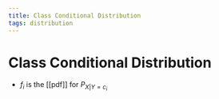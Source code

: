 ```yaml
---
title: Class Conditional Distribution
tags: distribution
---
```


# Class Conditional Distribution
- $f_{i}$ is the [[pdf]] for $P_{X|Y=c_{i}}$


































































